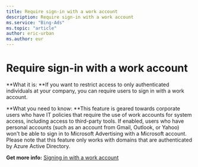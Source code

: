 ```yaml
---
title: Require sign-in with a work account
description: Require sign-in with a work account
ms.service: "Bing-Ads"
ms.topic: "article"
author: eric-urban
ms.author: eur
---
```


# Require sign-in with a work account

**What it is: **If you want to restrict access to only authenticated individuals at your company, you can require users to sign in with a work account.

**What you need to know: **This feature is geared towards corporate users who have IT policies that require the use of work accounts for system access, including access to third-party tools. If enabled, users who have personal accounts (such as an account from Gmail, Outlook, or Yahoo) won't be able to sign in to Microsoft Advertising with a Microsoft account. Please note that this feature only works with domains that are authenticated by Azure Active Directory.

**Get more info:**         [Signing in with a work account](../hlp_BA_CONC_AAD.md)


